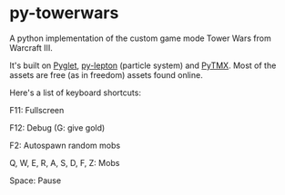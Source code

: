 # py-towerwars
A python implementation of the custom game mode Tower Wars from Warcraft III.

It's built on [Pyglet](http://www.pyglet.org/), [py-lepton](https://code.google.com/p/py-lepton/) (particle system) and [PyTMX](https://github.com/bitcraft/PyTMX). Most of the assets are free (as in freedom) assets found online.

Here's a list of keyboard shortcuts:

F11: Fullscreen

F12: Debug (G: give gold)

F2: Autospawn random mobs

Q, W, E, R, A, S, D, F, Z: Mobs

Space: Pause

